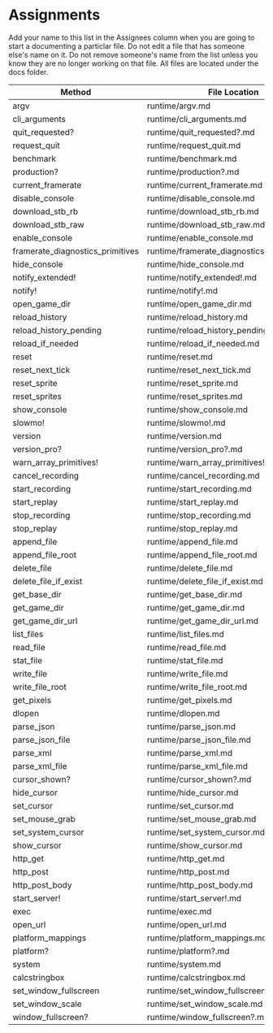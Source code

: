 # Assignments

Add your name to this list in the Assignees column when you are going to start a documenting a particlar file.  Do not edit a file that has someone else's name 
on it.  Do not remove someone's name from the list unless you know they are no longer working on that file.  All files are located under the docs folder.

|	Method	|	File Location	|	Assignee	|	Done	|	Reviewed	|
|	---	|	---	|	---	|	---	|	---	|
|	argv	|	runtime/argv.md	|	dcrawl	| X		|		|
|	cli_arguments	|	runtime/cli_arguments.md	|	dcrawl	|	X	|		|
|	quit_requested?	|	runtime/quit_requested?.md	|	dcrawl	|	X	|		|
|	request_quit	|	runtime/request_quit.md	|	dcrawl	|	X	|		|
|	benchmark	|	runtime/benchmark.md	|	dcrawl	|	X	|		|
|	production?	|	runtime/production?.md	|	dcrawl	|	X	|		|
|	current_framerate	|	runtime/current_framerate.md	|	dcrawl	|	X	|		|
|	disable_console	|	runtime/disable_console.md	|	dcrawl	|		|		|
|	download_stb_rb	|	runtime/download_stb_rb.md	|		|		|		|
|	download_stb_raw	|	runtime/download_stb_raw.md	|		|		|		|
|	enable_console	|	runtime/enable_console.md	|		|		|		|
|	framerate_diagnostics_primitives	|	runtime/framerate_diagnostics_primitives.md	|		|		|		|
|	hide_console	|	runtime/hide_console.md	|		|		|		|
|	notify_extended!	|	runtime/notify_extended!.md	|		|		|		|
|	notify!	|	runtime/notify!.md	|		|		|		|
|	open_game_dir	|	runtime/open_game_dir.md	|		|		|		|
|	reload_history	|	runtime/reload_history.md	|		|		|		|
|	reload_history_pending	|	runtime/reload_history_pending.md	|		|		|		|
|	reload_if_needed	|	runtime/reload_if_needed.md	|		|		|		|
|	reset	|	runtime/reset.md	|		|		|		|
|	reset_next_tick	|	runtime/reset_next_tick.md	|		|		|		|
|	reset_sprite	|	runtime/reset_sprite.md	|		|		|		|
|	reset_sprites	|	runtime/reset_sprites.md	|		|		|		|
|	show_console	|	runtime/show_console.md	|		|		|		|
|	slowmo!	|	runtime/slowmo!.md	|		|		|		|
|	version	|	runtime/version.md	|		|		|		|
|	version_pro?	|	runtime/version_pro?.md	|		|		|		|
|	warn_array_primitives!	|	runtime/warn_array_primitives!.md	|		|		|		|
|	cancel_recording	|	runtime/cancel_recording.md	|		|		|		|
|	start_recording	|	runtime/start_recording.md	|		|		|		|
|	start_replay	|	runtime/start_replay.md	|		|		|		|
|	stop_recording	|	runtime/stop_recording.md	|		|		|		|
|	stop_replay	|	runtime/stop_replay.md	|		|		|		|
|	append_file	|	runtime/append_file.md	|	dcrawl	|	X	|		|
|	append_file_root	|	runtime/append_file_root.md	|	dcrawl |	X	|		|
|	delete_file	|	runtime/delete_file.md	|		|		|		|
|	delete_file_if_exist	|	runtime/delete_file_if_exist.md	|		|		|		|
|	get_base_dir	|	runtime/get_base_dir.md	|		|		|		|
|	get_game_dir	|	runtime/get_game_dir.md	|		|		|		|
|	get_game_dir_url	|	runtime/get_game_dir_url.md	|		|		|		|
|	list_files	|	runtime/list_files.md	|		|		|		|
|	read_file	|	runtime/read_file.md	|		|		|		|
|	stat_file	|	runtime/stat_file.md	|		|		|		|
|	write_file	|	runtime/write_file.md	|		|		|		|
|	write_file_root	|	runtime/write_file_root.md	|		|		|		|
|	get_pixels	|	runtime/get_pixels.md	|		|		|		|
|	dlopen	|	runtime/dlopen.md	|		|		|		|
|	parse_json	|	runtime/parse_json.md	|		|		|		|
|	parse_json_file	|	runtime/parse_json_file.md	|		|		|		|
|	parse_xml	|	runtime/parse_xml.md	|		|		|		|
|	parse_xml_file	|	runtime/parse_xml_file.md	|		|		|		|
|	cursor_shown?	|	runtime/cursor_shown?.md	|		|		|		|
|	hide_cursor	|	runtime/hide_cursor.md	|		|		|		|
|	set_cursor	|	runtime/set_cursor.md	|		|		|		|
|	set_mouse_grab	|	runtime/set_mouse_grab.md	|		|		|		|
|	set_system_cursor	|	runtime/set_system_cursor.md	|		|		|		|
|	show_cursor	|	runtime/show_cursor.md	|		|		|		|
|	http_get	|	runtime/http_get.md	|		|		|		|
|	http_post	|	runtime/http_post.md	|		|		|		|
|	http_post_body	|	runtime/http_post_body.md	|		|		|		|
|	start_server!	|	runtime/start_server!.md	|		|		|		|
|	exec	|	runtime/exec.md	|		|		|		|
|	open_url	|	runtime/open_url.md	|		|		|		|
|	platform_mappings	|	runtime/platform_mappings.md	|		|		|		|
|	platform?	|	runtime/platform?.md	|		|		|		|
|	system	|	runtime/system.md	|		|		|		|
|	calcstringbox	|	runtime/calcstringbox.md	|		|		|		|
|	set_window_fullscreen	|	runtime/set_window_fullscreen.md	|		|		|		|
|	set_window_scale	|	runtime/set_window_scale.md	|		|		|		|
|	window_fullscreen?	|	runtime/window_fullscreen?.md	|		|		|		|

